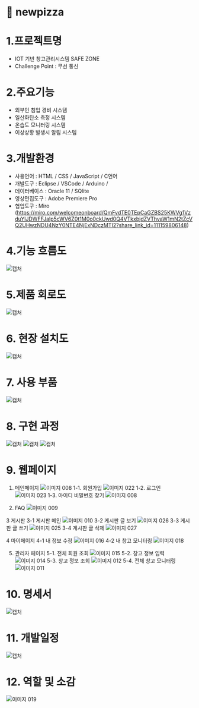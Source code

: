 # 📌 newpizza

# 1.프로젝트명
- IOT 기반 창고관리시스템 SAFE ZONE 
- Challenge Point : 무선 통신

# 2.주요기능
- 외부인 침입 경비 시스템
- 일산화탄소 측정 시스템
- 온습도 모니터링 시스템
- 이상상황 발생시 알림 시스템

# 3.개발환경
- 사용언어 : HTML / CSS / JavaScript / C언어
- 개발도구 : Eclipse / VSCode / Arduino / 
- 데이터베이스 : Oracle 11 / SQlite
- 영상편집도구 : Adobe Premiere Pro
- 협업도구 : Miro
(https://miro.com/welcomeonboard/QmFvdTE0TEpCaGZBS25KWVg1VzduYlJDWFFJalp5cWV6Z0t1M0o0ckUwd0Q4VTkxbjdZVThvaW1mN2tZcVQ2UHwzNDU4NzY0NTE4NjExNDczMTI2?share_link_id=111159806148)

# 4.기능 흐름도
![캡처](https://user-images.githubusercontent.com/101301726/162855268-7e2c467a-ad90-4ebe-8d4a-944746eefd4c.PNG)

# 5.제품 회로도
![캡처](https://user-images.githubusercontent.com/101301726/162855354-984bded6-276f-4411-a9b0-5f85db6e29bd.PNG)

# 6. 현장 설치도
![캡처](https://user-images.githubusercontent.com/101301726/162855423-2e29e094-c2d5-4bb3-9eee-3e521366c582.PNG)

# 7. 사용 부품
![캡처](https://user-images.githubusercontent.com/101301726/162855471-a141d5a3-4c80-4186-8627-005a3624257b.PNG)

# 8. 구현 과정
![캡처](https://user-images.githubusercontent.com/101301726/162855753-d9e00ab3-b0da-438c-80fa-acba04558403.PNG)
![캡처](https://user-images.githubusercontent.com/101301726/162855813-5dfcfe16-b838-4211-82fd-b9a424817e20.PNG)
![캡처](https://user-images.githubusercontent.com/101301726/162855841-be235528-0c92-49d7-8f82-f2820e8d94e6.PNG)

# 9. 웹페이지
 
 1. 메인페이지
 ![이미지 008](https://user-images.githubusercontent.com/98267764/162858313-6984dbcf-9377-4ee2-a82e-a5c0676fe66c.png)
 1-1. 회원가입
 ![이미지 022](https://user-images.githubusercontent.com/98267764/162858357-e9cb772e-8814-4b67-9cc6-66259a92627f.png)
 1-2. 로그인
 ![이미지 023](https://user-images.githubusercontent.com/98267764/162858369-f4b52f7c-b692-4256-8df4-1fa56a2bb22e.png)
 1-3. 아이디 비밀번호 찾기
 ![이미지 008](https://user-images.githubusercontent.com/98267764/162858387-74aaa88a-1ec6-4184-a4fb-9a517231073e.png)

 2. FAQ
 ![이미지 009](https://user-images.githubusercontent.com/98267764/162858329-82c5a6c2-514f-4b3f-b5e6-4c3203b40a6f.png)
 
 3 게시판
 3-1 게시판 메인
 ![이미지 010](https://user-images.githubusercontent.com/98267764/162858425-7c70407f-3961-46ba-b67b-ca17690d6bed.png)
 3-2 게시판 글 보기
 ![이미지 026](https://user-images.githubusercontent.com/98267764/162858445-c1ffcbdc-4669-469f-a3b5-8f6ddc94e37b.png) 
 3-3 게시판 글 쓰기
 ![이미지 025](https://user-images.githubusercontent.com/98267764/162858461-7f919720-b1f4-445c-bfb8-951805d993f5.png) 
 3-4 게시판 글 삭제
 ![이미지 027](https://user-images.githubusercontent.com/98267764/162858479-0c6526c5-8431-4bb4-b749-b3135939f471.png)
 
 4 마이페이지
 4-1 내 정보 수정
 ![이미지 016](https://user-images.githubusercontent.com/98267764/162858495-ff1aa578-ff1e-4a77-8aa5-8b32001d46d1.png)
 4-2 내 창고 모니터링
 ![이미지 018](https://user-images.githubusercontent.com/98267764/162858507-1ae47d58-17ae-4464-ba24-48788e6fada6.png)
 
 5. 관리자 페이지
 5-1. 전체 회원 조회
 ![이미지 015](https://user-images.githubusercontent.com/98267764/162858555-2f0fed2a-d42e-4b4d-9bba-15fd3d1efec1.png) 
 5-2. 창고 정보 입력
 ![이미지 014](https://user-images.githubusercontent.com/98267764/162858585-074224a9-14c2-45d7-bb90-bc063b471a70.png)
 5-3. 창고 정보 조회
 ![이미지 012](https://user-images.githubusercontent.com/98267764/162858589-aaf81521-8a25-420e-8ca5-2e7f7da0fef2.png)
 5-4. 전체 창고 모니터링 
 ![이미지 011](https://user-images.githubusercontent.com/98267764/162858600-e2a79950-bbaf-4035-bedf-6ec1ce3f6b87.png)


# 10. 명세서
![캡처](https://user-images.githubusercontent.com/101301726/162855984-897f7dac-1567-455a-9c69-b7960f77fb9d.PNG)

# 11. 개발일정
![캡처](https://user-images.githubusercontent.com/101301726/162856031-cfe51729-2fd1-463c-af60-0fddfda46a98.PNG)

# 12. 역할 및 소감
![이미지 019](https://user-images.githubusercontent.com/98267764/162856302-870f1f43-687d-4c25-abdc-bb2845abf821.png)
